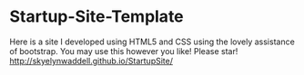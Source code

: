 # Startup-Site-Template  
Here is a site I developed using HTML5 and CSS using the lovely assistance of bootstrap. You may use this however you like! Please star!
http://skyelynwaddell.github.io/StartupSite/
